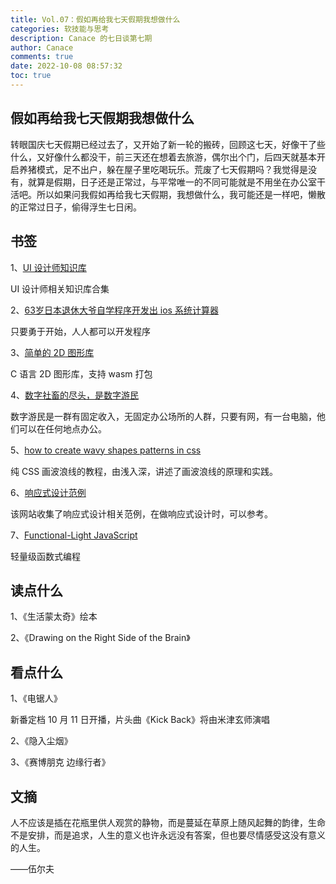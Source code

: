 ```yaml
---
title: Vol.07：假如再给我七天假期我想做什么
categories: 软技能与思考
description: Canace 的七日谈第七期
author: Canace
comments: true
date: 2022-10-08 08:57:32
toc: true
---
```

## 假如再给我七天假期我想做什么

转眼国庆七天假期已经过去了，又开始了新一轮的搬砖，回顾这七天，好像干了些什么，又好像什么都没干，前三天还在想着去旅游，偶尔出个门，后四天就基本开启养猪模式，足不出户，躲在屋子里吃喝玩乐。荒废了七天假期吗？我觉得是没有，就算是假期，日子还是正常过，与平常唯一的不同可能就是不用坐在办公室干活吧。所以如果问我假如再给我七天假期，我想做什么，我可能还是一样吧，懒散的正常过日子，偷得浮生七日闲。

## 书签

1、[UI 设计师知识库](http://www.supermancall.com/)

UI 设计师相关知识库合集

2、[63岁日本退休大爷自学程序开发出 ios 系统计算器](https://mainichi.jp/english/articles/20220916/p2a/00m/0sc/017000c)

只要勇于开始，人人都可以开发程序

3、[简单的 2D 图形库](https://github.com/tsoding/olive.c)

C 语言 2D 图形库，支持 wasm 打包

4、[数字社畜的尽头，是数字游民](https://www.ifanr.com/1501861?utm_source=rss&utm_medium=rss&utm_campaign=)

数字游民是一群有固定收入，无固定办公场所的人群，只要有网，有一台电脑，他们可以在任何地点办公。

5、[how to create wavy shapes patterns in css](https://css-tricks.com/how-to-create-wavy-shapes-patterns-in-css/)

纯 CSS 画波浪线的教程，由浅入深，讲述了画波浪线的原理和实践。

6、[响应式设计范例](https://mediaqueri.es/)

该网站收集了响应式设计相关范例，在做响应式设计时，可以参考。

7、[Functional-Light JavaScript](https://github.com/getify/Functional-Light-JS)

轻量级函数式编程

## 读点什么

1、《生活蒙太奇》绘本

2、《Drawing on the Right Side of the Brain》

## 看点什么

1、《电锯人》

新番定档 10 月 11 日开播，片头曲《Kick Back》将由米津玄师演唱

2、《隐入尘烟》

3、《赛博朋克 边缘行者》

## 文摘

人不应该是插在花瓶里供人观赏的静物，而是蔓延在草原上随风起舞的韵律，生命不是安排，而是追求，人生的意义也许永远没有答案，但也要尽情感受这没有意义的人生。

——伍尔夫